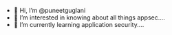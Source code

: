 - 👋 Hi, I’m @puneetguglani
- 👀 I’m interested in knowing about all things appsec....
- 🌱 I’m currently learning application security....

<!---
puneetguglani/puneetguglani is a ✨ special ✨ repository because its `README.md` (this file) appears on your GitHub profile.
You can click the Preview link to take a look at your changes.
--->
